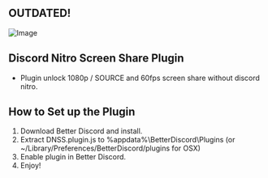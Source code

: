 ## OUTDATED!

![Image](https://i.imgur.com/c7XCSBv.png)

## Discord Nitro Screen Share Plugin

  * Plugin unlock 1080p  / SOURCE and 60fps screen share without discord nitro.


## How to Set up the Plugin

1. Download Better Discord and install.
2. Extract DNSS.plugin.js to %appdata%\BetterDiscord\Plugins (or ~/Library/Preferences/BetterDiscord/plugins for OSX)
3. Enable plugin in Better Discord.
5. Enjoy!
